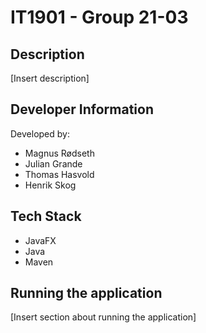 # IT1901 - Group 21-03

## Description

[Insert description]

## Developer Information

Developed by:

- Magnus Rødseth
- Julian Grande
- Thomas Hasvold
- Henrik Skog

## Tech Stack

- JavaFX
- Java
- Maven

## Running the application

[Insert section about running the application]
